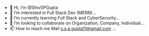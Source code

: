 - 👋 Hi, I’m @ShivSPGupta
- 👀 I’m interested in Full Stack Dev (MERN)...
- 🌱 I’m currently learning Full Stack and CyberSecurity...
- 💞️ I’m looking to collaborate on Organization, Company, Individual...
- 📫 How to reach me Mail s.s.p.gupta11@gmail.com ...

<!---
ShivSPGupta/ShivSPGupta is a ✨ special ✨ repository because its `README.md` (this file) appears on your GitHub profile.
You can click the Preview link to take a look at your changes.
--->
